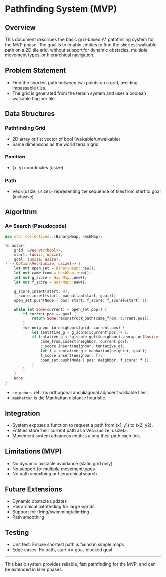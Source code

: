 # Pathfinding System (MVP)

## Overview
This document describes the basic grid-based A* pathfinding system for the MVP phase. The goal is to enable entities to find the shortest walkable path on a 2D tile grid, without support for dynamic obstacles, multiple movement types, or hierarchical navigation.

## Problem Statement
- Find the shortest path between two points on a grid, avoiding impassable tiles.
- The grid is generated from the terrain system and uses a boolean walkable flag per tile.

## Data Structures

### Pathfinding Grid
- 2D array or flat vector of bool (walkable/unwalkable)
- Same dimensions as the world terrain grid

### Position
- (x, y) coordinates (usize)

### Path
- Vec<(usize, usize)> representing the sequence of tiles from start to goal (inclusive)

## Algorithm

### A* Search (Pseudocode)
```rust
use std::collections::{BinaryHeap, HashMap};

fn astar(
    grid: &Vec<Vec<bool>>,
    start: (usize, usize),
    goal: (usize, usize),
) -> Option<Vec<(usize, usize)>> {
    let mut open_set = BinaryHeap::new();
    let mut came_from = HashMap::new();
    let mut g_score = HashMap::new();
    let mut f_score = HashMap::new();

    g_score.insert(start, 0);
    f_score.insert(start, manhattan(start, goal));
    open_set.push(Node { pos: start, f_score: f_score[&start] });

    while let Some(current) = open_set.pop() {
        if current.pos == goal {
            return Some(reconstruct_path(came_from, current.pos));
        }
        for neighbor in neighbors(grid, current.pos) {
            let tentative_g = g_score[&current.pos] + 1;
            if tentative_g < *g_score.get(&neighbor).unwrap_or(&usize::MAX) {
                came_from.insert(neighbor, current.pos);
                g_score.insert(neighbor, tentative_g);
                let f = tentative_g + manhattan(neighbor, goal);
                f_score.insert(neighbor, f);
                open_set.push(Node { pos: neighbor, f_score: f });
            }
        }
    }
    None
}
```
- `neighbors` returns orthogonal and diagonal adjacent walkable tiles.
- `manhattan` is the Manhattan distance heuristic.

## Integration
- System exposes a function to request a path from (x1, y1) to (x2, y2).
- Entities store their current path as a Vec<(usize, usize)>.
- Movement system advances entities along their path each tick.

## Limitations (MVP)
- No dynamic obstacle avoidance (static grid only)
- No support for multiple movement types
- No path smoothing or hierarchical search

## Future Extensions
- Dynamic obstacle updates
- Hierarchical pathfinding for large worlds
- Support for flying/swimming/climbing
- Path smoothing

## Testing
- Unit test: Ensure shortest path is found in simple maps
- Edge cases: No path, start == goal, blocked goal

---
This basic system provides reliable, fast pathfinding for the MVP, and can be extended in later phases.
